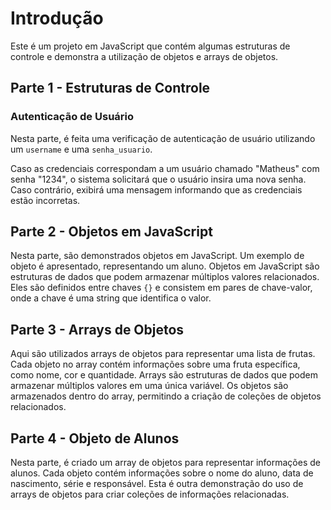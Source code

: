 # Introdução
Este é um projeto em JavaScript que contém algumas estruturas de controle e demonstra a utilização de objetos e arrays de objetos.

## Parte 1 - Estruturas de Controle

### Autenticação de Usuário

Nesta parte, é feita uma verificação de autenticação de usuário utilizando um `username` e uma `senha_usuario`. 

Caso as credenciais correspondam a um usuário chamado "Matheus" com senha "1234",
o sistema solicitará que o usuário insira uma nova senha. Caso contrário, exibirá uma mensagem informando que as credenciais estão incorretas.

## Parte 2 - Objetos em JavaScript

Nesta parte, são demonstrados objetos em JavaScript. Um exemplo de objeto é apresentado, representando um aluno. 
Objetos em JavaScript são estruturas de dados que podem armazenar múltiplos valores relacionados. Eles são definidos entre chaves `{}` 
e consistem em pares de chave-valor, onde a chave é uma string que identifica o valor.

## Parte 3 - Arrays de Objetos

Aqui são utilizados arrays de objetos para representar uma lista de frutas. 
Cada objeto no array contém informações sobre uma fruta específica, como nome, cor e quantidade. 
Arrays são estruturas de dados que podem armazenar múltiplos valores em uma única variável. 
Os objetos são armazenados dentro do array, permitindo a criação de coleções de objetos relacionados.

## Parte 4 - Objeto de Alunos

Nesta parte, é criado um array de objetos para representar informações de alunos. 
Cada objeto contém informações sobre o nome do aluno, data de nascimento, série e responsável. 
Esta é outra demonstração do uso de arrays de objetos para criar coleções de informações relacionadas.
